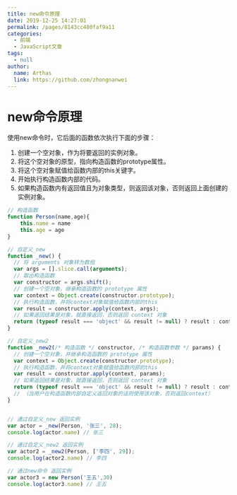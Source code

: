 ```yaml
---
title: new命令原理
date: 2019-12-25 14:27:01
permalink: /pages/8143cc480faf9a11
categories: 
  - 前端
  - JavaScript文章
tags: 
  - null
author: 
  name: Arthas
  link: https://github.com/zhongnanwei
---
```

# new命令原理

 使用new命令时，它后面的函数依次执行下面的步骤：

1. 创建一个空对象，作为将要返回的实例对象。
2. 将这个空对象的原型，指向构造函数的prototype属性。
3. 将这个空对象赋值给函数内部的this关键字。
4. 开始执行构造函数内部的代码。
5. 如果构造函数内有返回值且为对象类型，则返回该对象，否则返回上面创建的实例对象。

<!-- more -->

```js
// 构造函数
function Person(name,age){
    this.name = name
    this.age = age
}

// 自定义_new
function _new() {
  // 将 arguments 对象转为数组
  var args = [].slice.call(arguments);
  // 取出构造函数
  var constructor = args.shift();
  // 创建一个空对象，继承构造函数的 prototype 属性
  var context = Object.create(constructor.prototype);
  // 执行构造函数，并将context对象赋值给函数内部的this
  var result = constructor.apply(context, args);
  // 如果返回结果是对象，就直接返回，否则返回 context 对象
  return (typeof result === 'object' && result != null) ? result : context;
}

// 自定义_new2
function _new2(/* 构造函数 */ constructor, /* 构造函数参数 */ params) {
  // 创建一个空对象，并继承构造函数的 prototype 属性
  var context = Object.create(constructor.prototype);
  // 执行构造函数，并将context对象赋值给函数内部的this
  var result = constructor.apply(context, params);
  // 如果返回结果是对象，就直接返回，否则返回 context 对象
  return (typeof result === 'object' && result != null) ? result : context;
  // （当用户在构造函数内部自定义返回对象的话则使用该对象，否则返回context）
}


// 通过自定义_new 返回实例
var actor = _new(Person, '张三', 28);
console.log(actor.name) // 张三

// 通过自定义_new2 返回实例
var actor2 = _new2(Person, ['李四', 29]);
console.log(actor2.name) // 李四

// 通过new命令 返回实例
var actor3 = new Person('王五',30)
console.log(actor3.name) // 王五
```


